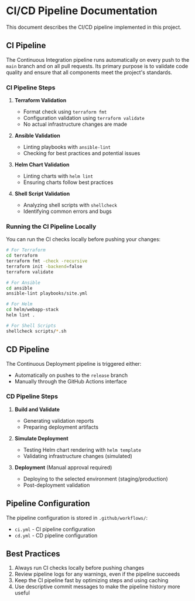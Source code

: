 # CI/CD Pipeline Documentation

This document describes the CI/CD pipeline implemented in this project.

## CI Pipeline

The Continuous Integration pipeline runs automatically on every push to the `main` branch and on all pull requests. Its primary purpose is to validate code quality and ensure that all components meet the project's standards.

### CI Pipeline Steps

1. **Terraform Validation**
   - Format check using `terraform fmt`
   - Configuration validation using `terraform validate`
   - No actual infrastructure changes are made

2. **Ansible Validation**
   - Linting playbooks with `ansible-lint`
   - Checking for best practices and potential issues

3. **Helm Chart Validation**
   - Linting charts with `helm lint`
   - Ensuring charts follow best practices

4. **Shell Script Validation**
   - Analyzing shell scripts with `shellcheck`
   - Identifying common errors and bugs

### Running the CI Pipeline Locally

You can run the CI checks locally before pushing your changes:

```bash
# For Terraform
cd terraform
terraform fmt -check -recursive
terraform init -backend=false
terraform validate

# For Ansible
cd ansible
ansible-lint playbooks/site.yml

# For Helm
cd helm/webapp-stack
helm lint .

# For Shell Scripts
shellcheck scripts/*.sh
```

## CD Pipeline

The Continuous Deployment pipeline is triggered either:
- Automatically on pushes to the `release` branch
- Manually through the GitHub Actions interface

### CD Pipeline Steps

1. **Build and Validate**
   - Generating validation reports
   - Preparing deployment artifacts

2. **Simulate Deployment**
   - Testing Helm chart rendering with `helm template`
   - Validating infrastructure changes (simulated)

3. **Deployment** (Manual approval required)
   - Deploying to the selected environment (staging/production)
   - Post-deployment validation

## Pipeline Configuration

The pipeline configuration is stored in `.github/workflows/`:
- `ci.yml` - CI pipeline configuration
- `cd.yml` - CD pipeline configuration

## Best Practices

1. Always run CI checks locally before pushing changes
2. Review pipeline logs for any warnings, even if the pipeline succeeds
3. Keep the CI pipeline fast by optimizing steps and using caching
4. Use descriptive commit messages to make the pipeline history more useful
